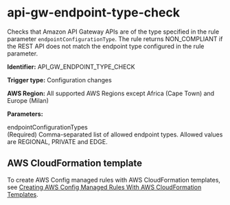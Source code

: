 # api\-gw\-endpoint\-type\-check<a name="api-gw-endpoint-type-check"></a>

Checks that Amazon API Gateway APIs are of the type specified in the rule parameter `endpointConfigurationType`\. The rule returns NON\_COMPLIANT if the REST API does not match the endpoint type configured in the rule parameter\.

**Identifier:** API\_GW\_ENDPOINT\_TYPE\_CHECK

**Trigger type:** Configuration changes

**AWS Region:** All supported AWS Regions except Africa \(Cape Town\) and Europe \(Milan\)

**Parameters:**

 endpointConfigurationTypes  
\(Required\) Comma\-separated list of allowed endpoint types\. Allowed values are REGIONAL, PRIVATE and EDGE\.

## AWS CloudFormation template<a name="w24aac11c29c17c23c15"></a>

To create AWS Config managed rules with AWS CloudFormation templates, see [Creating AWS Config Managed Rules With AWS CloudFormation Templates](aws-config-managed-rules-cloudformation-templates.md)\.